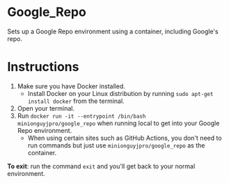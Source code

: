 # Google_Repo
Sets up a Google Repo environment using a container, including Google's repo.
# Instructions
1. Make sure you have Docker installed.
   * Install Docker on your Linux distribution by running ``sudo apt-get install docker`` from the terminal.
2. Open your terminal.
3. Run ``docker run -it --entrypoint /bin/bash minionguyjpro/google_repo`` when running local to get into your Google Repo environment.
   * When using certain sites such as GitHub Actions, you don't need to run commands but just use ``minionguyjpro/google_repo`` as the container.

**To exit**: run the command ``exit`` and you'll get back to your normal environment.
